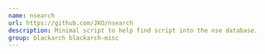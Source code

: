 ```yaml
---
name: nsearch
url: https://github.com/JKO/nsearch
description: Minimal script to help find script into the nse database.
group: blackarch blackarch-misc
---
```

